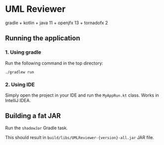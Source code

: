# UML Reviewer
gradle + kotlin + java 11 + openjfx 13 + tornadofx 2

## Running the application

### 1. Using gradle
Run the following command in the top directory:
```
./gradlew run
```

### 2. Using IDE
Simply open the project in your IDE and run the `MyAppRun.kt` class. Works in IntelliJ IDEA.


## Building a fat JAR

Run the `shadowJar` Gradle task. 

This should result in `build/libs/UMLReviewer-{version}-all.jar` JAR file. 
